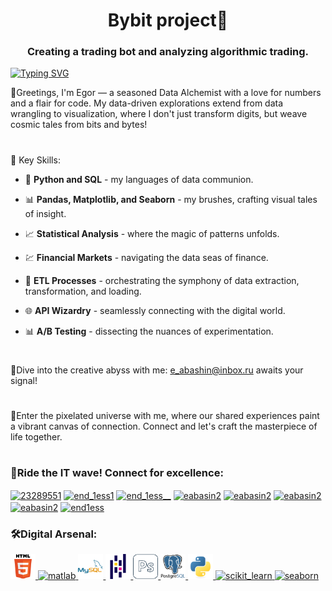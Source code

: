 <h1 align="center">Bybit project🚀</h1>
<h3 align="center">Creating a trading bot and analyzing algorithmic trading.</h3>

[![Typing SVG](https://readme-typing-svg.herokuapp.com?color=%2336BCF7&lines=Welcome+to+my+Data+Wonderland+🚀)](https://git.io/typing-svg)

👋Greetings, I'm Egor — a seasoned Data Alchemist with a love for numbers and a flair for code. My data-driven explorations extend from data wrangling to visualization, where I don't just transform digits, but weave cosmic tales from bits and bytes!

<h1></h1>

🚀 Key Skills:

- 🐍 **Python and SQL** - my languages of data communion.

- 📊 **Pandas, Matplotlib, and Seaborn** - my brushes, crafting visual tales of insight.

- 📈 **Statistical Analysis** - where the magic of patterns unfolds.

- 💹 **Financial Markets** - navigating the data seas of finance.

- 🔄 **ETL Processes** - orchestrating the symphony of data extraction, transformation, and loading.

- 🌐 **API Wizardry** - seamlessly connecting with the digital world.

- 📊 **A/B Testing** - dissecting the nuances of experimentation.

<h1></h1>

🌌Dive into the creative abyss with me: e_abashin@inbox.ru awaits your signal!

<h1></h1>

💙Enter the pixelated universe with me, where our shared experiences paint a vibrant canvas of connection. Connect and let's craft the masterpiece of life together.

<h1></h1>

<h3 align="left">🌊Ride the IT wave! Connect for excellence:</h3>
<p align="left">
<a href="https://stackoverflow.com/users/23289551" target="blank"><img align="center" src="https://raw.githubusercontent.com/rahuldkjain/github-profile-readme-generator/master/src/images/icons/Social/stack-overflow.svg" alt="23289551" height="30" width="40" /></a>
<a href="https://kaggle.com/end_1ess1" target="blank"><img align="center" src="https://raw.githubusercontent.com/rahuldkjain/github-profile-readme-generator/master/src/images/icons/Social/kaggle.svg" alt="end_1ess1" height="30" width="40" /></a>
<a href="https://instagram.com/end_1ess__" target="blank"><img align="center" src="https://raw.githubusercontent.com/rahuldkjain/github-profile-readme-generator/master/src/images/icons/Social/instagram.svg" alt="end_1ess__" height="30" width="40" /></a>
<a href="https://www.codechef.com/users/eabasin2" target="blank"><img align="center" src="https://cdn.jsdelivr.net/npm/simple-icons@3.1.0/icons/codechef.svg" alt="eabasin2" height="30" width="40" /></a>
<a href="https://www.hackerrank.com/eabasin2" target="blank"><img align="center" src="https://raw.githubusercontent.com/rahuldkjain/github-profile-readme-generator/master/src/images/icons/Social/hackerrank.svg" alt="eabasin2" height="30" width="40" /></a>
<a href="https://codeforces.com/profile/eabasin2" target="blank"><img align="center" src="https://raw.githubusercontent.com/rahuldkjain/github-profile-readme-generator/master/src/images/icons/Social/codeforces.svg" alt="eabasin2" height="30" width="40" /></a>
<a href="https://www.leetcode.com/eabasin2" target="blank"><img align="center" src="https://raw.githubusercontent.com/rahuldkjain/github-profile-readme-generator/master/src/images/icons/Social/leet-code.svg" alt="eabasin2" height="30" width="40" /></a>
<a href="https://www.topcoder.com/members/end1ess" target="blank"><img align="center" src="https://raw.githubusercontent.com/rahuldkjain/github-profile-readme-generator/master/src/images/icons/Social/topcoder.svg" alt="end1ess" height="30" width="40" /></a>
</p>

<h3 align="left">🛠️Digital Arsenal:</h3>
<p align="left"> <a href="https://www.w3.org/html/" target="_blank" rel="noreferrer"> <img src="https://raw.githubusercontent.com/devicons/devicon/master/icons/html5/html5-original-wordmark.svg" alt="html5" width="40" height="40"/> </a> <a href="https://www.mathworks.com/" target="_blank" rel="noreferrer"> <img src="https://upload.wikimedia.org/wikipedia/commons/2/21/Matlab_Logo.png" alt="matlab" width="40" height="40"/> </a> <a href="https://www.mysql.com/" target="_blank" rel="noreferrer"> <img src="https://raw.githubusercontent.com/devicons/devicon/master/icons/mysql/mysql-original-wordmark.svg" alt="mysql" width="40" height="40"/> </a> <a href="https://pandas.pydata.org/" target="_blank" rel="noreferrer"> <img src="https://raw.githubusercontent.com/devicons/devicon/2ae2a900d2f041da66e950e4d48052658d850630/icons/pandas/pandas-original.svg" alt="pandas" width="40" height="40"/> </a> <a href="https://www.photoshop.com/en" target="_blank" rel="noreferrer"> <img src="https://raw.githubusercontent.com/devicons/devicon/master/icons/photoshop/photoshop-line.svg" alt="photoshop" width="40" height="40"/> </a> <a href="https://www.postgresql.org" target="_blank" rel="noreferrer"> <img src="https://raw.githubusercontent.com/devicons/devicon/master/icons/postgresql/postgresql-original-wordmark.svg" alt="postgresql" width="40" height="40"/> </a> <a href="https://www.python.org" target="_blank" rel="noreferrer"> <img src="https://raw.githubusercontent.com/devicons/devicon/master/icons/python/python-original.svg" alt="python" width="40" height="40"/> </a> <a href="https://scikit-learn.org/" target="_blank" rel="noreferrer"> <img src="https://upload.wikimedia.org/wikipedia/commons/0/05/Scikit_learn_logo_small.svg" alt="scikit_learn" width="40" height="40"/> </a> <a href="https://seaborn.pydata.org/" target="_blank" rel="noreferrer"> <img src="https://seaborn.pydata.org/_images/logo-mark-lightbg.svg" alt="seaborn" width="40" height="40"/> </a> </p>
